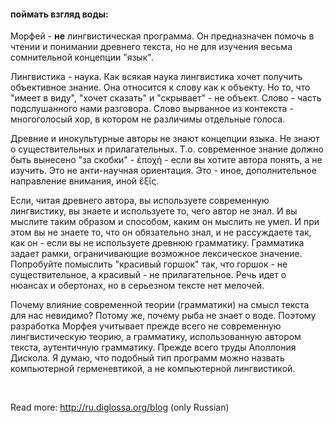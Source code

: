 #### поймать взгляд воды:

Морфей - <b>не</b> лингвистическая программа. Он предназначен помочь в чтении и понимании древнего текста, но не для изучения весьма сомнительной концепции "язык".

Лингвистика - наука. Как всякая наука лингвистика хочет получить объективное знание. Она относится к слову как к объекту. Но то, что "имеет в виду", "хочет сказать" и "скрывает" - не объект. Слово - часть подслушанного нами разговора. Слово вырванное из контекста - многоголосый хор, в котором не различимы отдельные голоса.

Древние и инокультурные авторы не знают концепции языка. Не знают о существительных и прилагательных. Т.о. современное знание должно быть вынесено "за скобки" - ἐποχή - если вы хотите автора понять, а не изучить. Это не анти-научная ориентация. Это - иное, дополнительное направление внимания, иной ἕξῐς.

Если, читая древнего автора, вы используете современную лингвистику, вы знаете и используете то, чего автор не знал. И вы мыслите таким образом и способом, каким он мыслить не умел. И при этом вы не знаете то, что он обязательно знал, и не рассуждаете так, как он - если вы не используете древнюю грамматику. Грамматика задает рамки, ограничивающие возможное лексическое значение. Попробуйте помыслить "красивый горшок" так, что горшок - не существительное, а красивый - не прилагательное. Речь идет о нюансах и обертонах, но в серьезном тексте нет мелочей.

Почему влияние современной теории (грамматики) на смысл текста для нас невидимо? Потому же, почему рыба не знает о воде. Поэтому разработка Морфея учитывает прежде всего не современную лингвистическую теорию, а грамматику, использованную автором текста, аутентичную грамматику. Прежде всего труды Аполлония Дискола. Я думаю, что подобный тип программ можно назвать компьютерной герменевтикой, а не компьютерной лингвистикой.


&nbsp;

Read more:  <span class="external">http://ru.diglossa.org/blog</span>  (only Russian)
